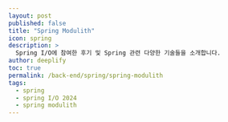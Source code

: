 ```yaml
---
layout: post
published: false
title: "Spring Modulith"
icon: spring
description: >
  Spring I/O에 참여한 후기 및 Spring 관련 다양한 기술들을 소개합니다.
author: deeplify
toc: true
permalink: /back-end/spring/spring-modulith
tags: 
  - spring 
  - spring I/O 2024
  - spring modulith
---
```


